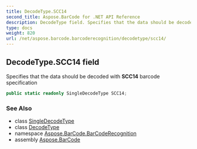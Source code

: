 ```yaml
---
title: DecodeType.SCC14
second_title: Aspose.BarCode for .NET API Reference
description: DecodeType field. Specifies that the data should be decoded with SCC14 barcode specification
type: docs
weight: 820
url: /net/aspose.barcode.barcoderecognition/decodetype/scc14/
---
```

## DecodeType.SCC14 field

Specifies that the data should be decoded with **SCC14** barcode specification

```csharp
public static readonly SingleDecodeType SCC14;
```

### See Also

* class [SingleDecodeType](../../singledecodetype/)
* class [DecodeType](../)
* namespace [Aspose.BarCode.BarCodeRecognition](../../../aspose.barcode.barcoderecognition/)
* assembly [Aspose.BarCode](../../../)



